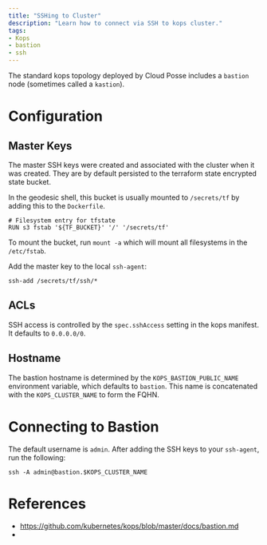 ```yaml
---
title: "SSHing to Cluster"
description: "Learn how to connect via SSH to kops cluster."
tags:
- Kops
- bastion
- ssh
---
```


The standard kops topology deployed by Cloud Posse includes a `bastion` node (sometimes called a `kastion`).

# Configuration

## Master Keys

The master SSH keys were created and associated with the cluster when it was created. They are by default persisted to the terraform state encrypted state bucket.

In the geodesic shell, this bucket is usually mounted to `/secrets/tf` by adding this to the `Dockerfile`.

```
# Filesystem entry for tfstate
RUN s3 fstab '${TF_BUCKET}' '/' '/secrets/tf'
```

To mount the bucket, run `mount -a` which will mount all filesystems in the `/etc/fstab`.

Add the master key to the local `ssh-agent`:

```
ssh-add /secrets/tf/ssh/*
```

## ACLs

SSH access is controlled by the `spec.sshAccess` setting in the kops manifest. It defaults to `0.0.0.0/0`.

## Hostname

The bastion hostname is determined by the `KOPS_BASTION_PUBLIC_NAME` environment variable, which defaults to `bastion`. This name is concatenated with the `KOPS_CLUSTER_NAME` to form the FQHN.

# Connecting to Bastion

The default username is `admin`. After adding the SSH keys to your `ssh-agent`, run the following:

```
ssh -A admin@bastion.$KOPS_CLUSTER_NAME
```

# References
- <https://github.com/kubernetes/kops/blob/master/docs/bastion.md>
-
